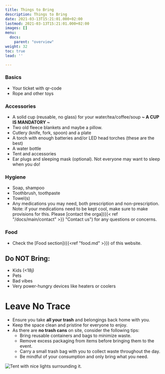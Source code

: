 ```yaml
---
title: Things to Bring
description: Things to Bring
date: 2021-03-13T15:21:01.000+02:00
lastmod: 2021-03-13T15:21:01.000+02:00
images: []
menu: 
  docs:
    parent: "overview"
weight: 32
toc: true
lead: ''

---
```

### Basics

* Your ticket with qr-code
* Rope and other toys

### Accessories

* A solid cup (reusable, no glass) for your water/tea/coffee/soup **\~ A CUP IS MANDATORY \~**
* Two old fleece blankets and maybe a pillow.
* Cutlery (knife, fork, spoon) and a plate
* A torch with enough batteries and/or LED head torches (these are the best)
* A water bottle
* Tent and accessories
* Ear plugs and sleeping mask (optional). Not everyone may want to sleep when you do!


### Hygiene

* Soap, shampoo
* Toothbrush, toothpaste
* Towel(s)
* Any medications you may need, both prescription and non-prescription. Note: if your medications need to be kept cool, make sure to make provisions for this. Please [contact the orga]({{< ref "/docs/main/contact" >}} "Contact us") for any questions or concerns.

### Food

* Check the [Food section]({{<ref "food.md" >}}) of this website.

## Do NOT Bring:

* Kids (<18j)
* Pets
* Bad vibes
* Very power-hungry devices like heaters or coolers

# Leave No Trace

* Ensure you take **all your trash** and belongings back home with you.
* Keep the space clean and pristine for everyone to enjoy.
* As there are **no trash cans** on site, consider the following tips:
    * Bring reusable containers and bags to minimize waste.
    * Remove excess packaging from items before bringing them to the event.
    * Carry a small trash bag with you to collect waste throughout the day.
    * Be mindful of your consumption and only bring what you need.


![Tent with nice lights surrounding it.](/images/tent.jpg)
